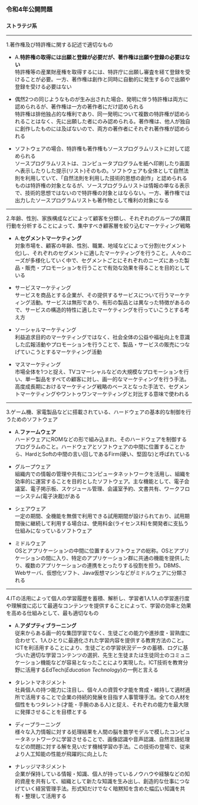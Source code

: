 ### 令和4年公開問題

### `ストラテジ系`

---
1.著作権及び特許権に関する記述で適切なもの

- A.**特許権の取得には出願と登録が必要だが、著作権は出願や登録の必要はない**  
特許権等の産業財産権を取得するには、特許庁に出願し審査を経て登録を受けることが必要。一方、著作権は創作と同時に自動的に発生するので出願や登録を受ける必要はない

- 偶然2つの同じようなものが生み出された場合、発明に伴う特許権は両方に認められるが、著作権は一方の著作者にだけ認められる  
特許権は排他独占的な権利であり、同一発明について複数の特許権が認められることはなく、先に出願した者にのみ認められる。著作権は、他人が独自に創作したものには及ばないので、両方の著作者にそれぞれ著作権が認められる

- ソフトウェアの場合、特許権も著作権もソースプログラムリストに対して認められる  
ソースプログラムリストは、コンピュータプログラムを紙へ印刷したり画面へ表示したりした提示(リスト)そのもの。ソフトウェアも全体として自然法則を利用していて、「自然法則を利用した技術的思想の創作」と認められるものは特許権の対象となるが、ソースプログラムリストは情報の単なる表示で、技術的思想ではないので特許権の対象とはならない。一方、著作権では出力したソースプログラムリストも著作物として権利の対象になる

---
2.年齢、性別、家族構成などによって顧客を分類し、それぞれのグループの購買行動を分析することによって、集中すべき顧客層を絞り込むマーケティング戦略

- A.**セグメントマーケティング**  
対象市場を、顧客の年齢、性別、職業、地域などによって分割(セグメント化)し、それぞれのセグメントに適したマーケティングを行うこと。人々のニーズが多様化していく中で、セグメントごとにそれぞれのニーズにあった製品・販売・プロモーションを行うことで有効な効果を得ることを目的としている

- サービスマーケティング  
サービスを商品とする企業が、その提供するサービスについて行うマーケティング活動。サービスは無形であり、有形の製品とは異なった特徴があるので、サービスの構造的特性に適したマーケティングを行っていこうとする考え方

- ソーシャルマーケティング  
利益追求目的のマーケティングではなく、社会全体の公益や福祉向上を意識した広報活動やプロモーションを行うことで、製品・サービスの販売につなげていこうとするマーケティング活動

- マスマーケティング  
市場全体を1つと捉え、TVコマーシャルなどの大規模なプロモーションを行い、単一製品をすべての顧客に対し、画一的なマーケティングを行う手法。高度成長期におけるマーケティング戦略のベースとなった手法で、セグメントマーケティングやワントゥワンマーケティングと対比する意味で使われる

---
3.ゲーム機、家電製品などに搭載されている、ハードウェアの基本的な制御を行うためのソフトウェア

- A.**ファームウェア**  
ハードウェアにROMなどの形で組み込まれ、そのハードウェアを制御するプログラムのこと。ハードウェアとソフトウェアの中間に位置することから、HardとSoftの中間の言い回しであるFirm(硬い、堅固な)と呼ばれている

- グループウェア  
組織内での情報の管理や共有にコンピュータネットワークを活用し、組織を効率的に運営することを目的としたソフトウェア。主な機能として、電子会議室、電子掲示板、スケジュール管理、会議室予約、文書共有、ワークフローシステム(電子決裁)がある

- シェアウェア  
一定の期間、全機能を無償で利用できる試用期間が設けられており、試用期間後に継続して利用する場合は、使用料金(ライセンス料)を開発者に支払う仕組みになっているソフトウェア

- ミドルウェア  
OSとアプリケーションの中間に位置するソフトウェアの総称。OSとアプリケーションの間に入り、特定のアプリケーション群に共通の機能を提供したり、複数のアプリケーションの連携をとったりする役割を担う。DBMS、Webサーバ、仮想化ソフト、Java仮想マシンなどがミドルウェアに分類される

---
4.ITの活用によって個人の学習履歴を蓄積、解析し、学習者1人1人の学習進行度や理解度に応じて最適なコンテンツを提供することによって、学習の効率と効果を高める仕組みとして、最も適切なもの

- A.**アダプティブラーニング**  
従来からある画一的な集団学習でなく、生徒ごとの能力や進捗度・習熟度に合わせて、1人ひとりに最適化された学習内容を提供する教育方法のこと。ICTを利活用することにより、生徒ごとの学習状況データの蓄積、ログに基づいた適切な学習コンテンツの選択、先生と生徒または生徒同士のコミュニケーション機能などが容易となったことにより実現した。ICT技術を教育分野に活用するEdTech(*Education Technology*)の一例と言える

- タレントマネジメント  
社員個人の持つ能力に注目し、個々人の資質や才能を育成・維持して適材適所で活用することで企業の持続的発展を目指す人事管理手法。全ての人材を個性をもつタレント(才能・手腕のある人)と捉え、それぞれの能力を最大限に発揮させることを目標とする

- ディープラーニング  
様々な入力情報に対する処理結果を人間の脳を数学モデルで模したコンピュータネットワークに学習させることで、画像認識や音声認識、自然言語処理などの問題に対する解を見いだす機械学習の手法。この技術の登場で、従来より人工知能の性能が飛躍的に向上した

- ナレッジマネジメント  
企業が保持している情報・知識、個人が持っているノウハウや経験などの知的資産を共有して、組織として新たな知識を生み出し、創造的な仕事につなげていく経営管理手法。形式知だけでなく暗黙知を含めた幅広い知識を共有・整理して活用する
